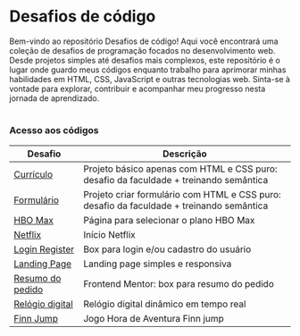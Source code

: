 # Desafios de código

Bem-vindo ao repositório Desafios de código! Aqui você encontrará uma coleção de desafios de programação focados no desenvolvimento web. Desde projetos simples até desafios mais complexos, este repositório é o lugar onde guardo meus códigos enquanto trabalho para aprimorar minhas habilidades em HTML, CSS, JavaScript e outras tecnologias web. Sinta-se à vontade para explorar, contribuir e acompanhar meu progresso nesta jornada de aprendizado. 

#
### Acesso aos códigos

| Desafio | Descrição |
| -------------- | --------- |
| [Currículo](https://github.com/izabelydev/Desafios/tree/main/curriculo) | Projeto básico apenas com HTML e CSS puro: desafio da faculdade + treinando semântica |
| [Formulário](https://github.com/izabelydev/Desafios/tree/main/formulário) | Projeto criar formulário com HTML e CSS puro: desafio da faculdade + treinando semântica |
| [HBO Max](https://github.com/izabelydev/Desafios/tree/main/hbo-max) | Página para selecionar o plano HBO Max |
| [Netflix](https://github.com/izabelydev/Desafios/tree/main/netflix) | Início Netflix |
| [Login Register](https://github.com/izabelydev/Desafios/tree/main/login-register) | Box para login e/ou cadastro do usuário |
| [Landing Page](https://github.com/izabelydev/Desafios/tree/main/landing-page) | Landing page simples e responsiva |
| [Resumo do pedido](https://github.com/izabelydev/Desafios/tree/main/order-summary-component-main) | Frontend Mentor: box para resumo do pedido |
| [Relógio digital](https://github.com/izabelydev/Desafios/tree/main/relogio-digital-dinamico) | Relógio digital dinâmico em tempo real |
| [Finn Jump](https://github.com/izabelydev/Desafios/tree/main/jogo-hora-de-aventura) | Jogo Hora de Aventura Finn jump |

